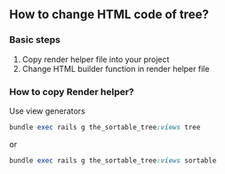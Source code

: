 ## How to change HTML code of tree?

### Basic steps

1. Copy render helper file into your project
2. Change HTML builder function in render helper file

### How to copy Render helper?

Use view generators

```ruby
bundle exec rails g the_sortable_tree:views tree
```

or

```ruby
bundle exec rails g the_sortable_tree:views sortable
```
